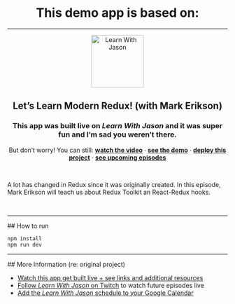 
<h1 align="center">
  This demo app is based on:
</h1>
<hr />
<p align="center">
  <a href="https://www.learnwithjason.dev">
    <img src="https://res.cloudinary.com/jlengstorf/image/upload/q_auto,f_auto,w_240/v1579281727/lwj/learnwithjason.png" alt="Learn With Jason" width="120" />
  </a>
</p>
<h2 align="center">
  Let’s Learn Modern Redux! (with Mark Erikson)
</h2>
<h3 align="center">
  This app was built live on <em>Learn With Jason</em> and it was super fun and I’m sad you weren’t there.
</h3>
<p align="center">
  But don’t worry! You can still: 
  <a href="https://www.learnwithjason.dev/let-s-learn-modern-redux"><strong>watch the video</strong></a> · 
  <a href="https://lets-learn-redux-toolkit.netlify.app"><strong>see the demo</strong></a> · 
  <a href="https://app.netlify.com/start/deploy?repository=https://github.com/learnwithjason/lets-learn-redux-toolkit&utm_source=learnwithjason&utm_medium=github&utm_campaign=devex"><strong>deploy this project</strong></a> · 
  <a href="https://jason.af/lwj/schedule"><strong>see upcoming episodes</strong></a>
</p>

&nbsp;

A lot has changed in Redux since it was originally created. In this episode, Mark Erikson will teach us about Redux Toolkit an React-Redux hooks.

&nbsp;

<hr />
## How to run

```
npm install
npm run dev
```
<hr />
## More Information (re: original project)

- [Watch this app get built live + see links and additional resources][episode]
- [Follow _Learn With Jason_ on Twitch][twitch] to watch future episodes live
- [Add the _Learn With Jason_ schedule to your Google Calendar][cal]


[episode]: https://www.learnwithjason.dev/let-s-learn-modern-redux
[twitch]: https://jason.af/twitch
[cal]: https://jason.af/lwj/cal
